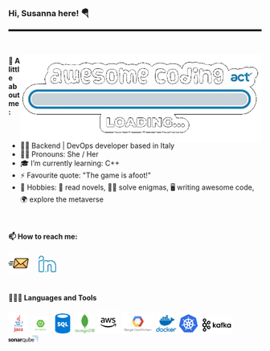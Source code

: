 ### Hi, Susanna here! 🪂
<hr style="height: 0.25em"/>
<br>

<p><img src="images/awesome_code.gif" align="right" style="max-width: 100%; display: inline-block;">
</p>

#### 🧭 A little about me:
- 👩‍💻 Backend | DevOps developer based in Italy
- 🙋‍♀️ Pronouns: She / Her
- 🎓 I’m currently learning: C++
- ⚡ Favourite quote: "The game is afoot!"
- 💫 Hobbies: 📖 read novels, 🕵️‍♀️ solve enigmas, 🖥 writing awesome code, 🌍 explore the metaverse

<br>

#### 📫 How to reach me:
<a href="mailto:susanna.nigro@gmail.com"><img src="images/email.png" width="40"/></a> &nbsp; &nbsp; <a href="https://www.linkedin.com/in/susannanigro/"><img height="35" src="images/linkedin.png"></a>
<br><br>
#### 👨🏻‍💻 Languages and Tools
<img src="images/java.png" width='40'> <img src="images/springboot.png" width='40'> <img src="images/sql.png" width='40'> <img src="images/mongodb.png" width='40'> <img src="images/aws.png" width='45'> <img src="images/gcp.png" width='65'> <img src="images/docker.png" width='40'> <img src="images/kubernetes.png" width='40'> <img src="images/kafka.png" width='65'> <img src="images/sonarqube.png" width='60'>